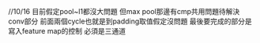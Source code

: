 //10/16  目前假定pool~l1都沒大問題  但max pool那邊有cmp共用問題待解決   conv部分  前面兩個cycle也就是到padding取值假定沒問題  最後要完成的部分是寫入feature map的控制 必須是三通道
